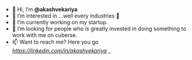 - 👋 Hi, I’m __@akashvekariya__
- 👀 I’m interested in ...well every industries 😬
- 🌱 I’m currently working on my startup.
- 💞️ I’m looking for people who is greatly invested in doing something to work with me on cuberse.
- 📫 Want to reach me? Here you go _https://linkedin.com/in/akashvekariya_
_
<!---
akashvekariya/akashvekariya is a ✨ special ✨ repository because its `README.md` (this file) appears on your GitHub profile.
You can click the Preview link to take a look at your changes.
--->
